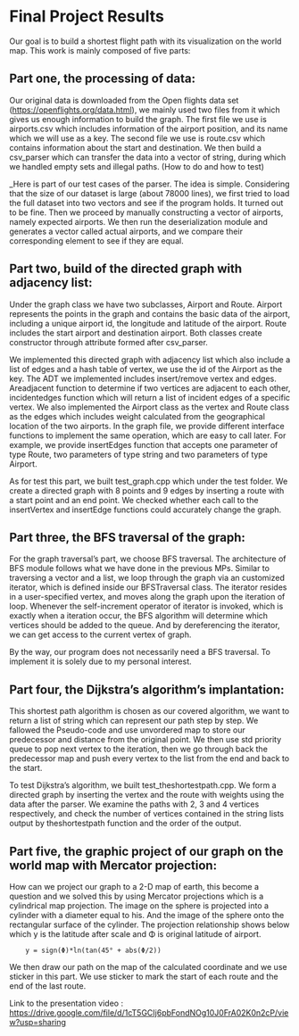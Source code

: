 # Final Project Results

Our goal is to build a shortest flight path with its visualization on the world map. This work is mainly composed of five parts:
## Part one, the processing of data:

Our original data is downloaded from the Open flights data set (https://openflights.org/data.html), we mainly used two files from it which gives us enough information to build the graph. The first file we use is airports.csv which includes information of the airport position, and its name which we will use as a key. The second file we use is route.csv which contains information about the start and destination. We then build a csv_parser which can transfer the data into a vector of string, during which we handled empty sets and illegal paths. (How to do and how to test)

_Here is part of our test cases of the parser. The idea is simple. Considering that the size of our dataset is large (about 78000 lines), we first tried to load the full dataset into two vectors and see if the program holds. It turned out to be fine. Then we proceed by manually constructing a vector of airports, namely expected airports. We then run the deserialization module and generates a vector called actual airports, and we compare their corresponding element to see if they are equal.

## Part two, build of the directed graph with adjacency list:

Under the graph class we have two subclasses, Airport and Route. Airport represents the points in the graph and contains the basic data of the airport, including a unique airport id, the longitude and latitude of the airport. Route includes the start airport and destination airport. Both classes create constructor through attribute formed after csv_parser.

We implemented this directed graph with adjacency list which also include a list of edges and a hash table of vertex, we use the id of the Airport as the key. The ADT we implemented includes insert/remove vertex and edges. Areadjacent function to determine if two vertices are adjacent to each other, incidentedges function which will return a list of incident edges of a specific vertex. We also implemented the Airport class as the vertex and Route class as the edges which includes weight calculated from the geographical location of the two airports. In the graph file, we provide different interface functions to implement the same operation, which are easy to call later. For example, we provide insertEdges function that accepts one parameter of type Route, two parameters of type string and two parameters of type Airport.

As for test this part, we built test_graph.cpp which under the test folder. We create a directed graph with 8 points and 9 edges by inserting a route with a start point and an end point. We checked whether each call to the insertVertex and insertEdge functions could accurately change the graph.


## Part three, the BFS traversal of the graph:

For the graph traversal’s part, we choose BFS traversal.
The architecture of BFS module follows what we have done in the previous MPs. Similar to traversing a vector and a list, we loop through the graph via an customized iterator, which is defined inside our BFSTraversal class. The iterator resides in a user-specified vertex, and moves along the graph upon the iteration of loop. Whenever the self-increment operator of iterator is invoked, which is exactly when a iteration occur, the BFS algorithm will determine which vertices should be added to the queue. And by dereferencing the iterator, we can get access to the current vertex of graph.

By the way, our program does not necessarily need a BFS traversal. To implement it is solely due to my personal interest.

## Part four, the Dijkstra’s algorithm’s implantation:

This shortest path algorithm is chosen as our covered algorithm, we want to return a list of string which can represent our path step by step. We fallowed the Pseudo-code and use unvordered map to store our predecessor and distance from the original point. We then use std priority queue to pop next vertex to the iteration, then we go through back the predecessor map and push every vertex to the list from the end and back to the start.

To test Dijkstra’s algorithm, we built test_theshortestpath.cpp. We form a directed graph by inserting the vertex and the route with weights using the data after the parser. We examine the paths with 2, 3 and 4 vertices respectively, and check the number of vertices contained in the string lists output by theshortestpath function and the order of the output.

## Part five, the graphic project of our graph on the world map with Mercator projection:

How can we project our graph to a 2-D map of earth, this become a question and we solved this by using Mercator projections which is a cylindrical map projection. The image on the sphere is projected into a cylinder with a diameter equal to his. And the image of the sphere onto the rectangular surface of the cylinder. The projection relationship shows below which y is the latitude after scale and Φ is original latitude of airport.

        y = sign(Φ)*ln(tan(45° + abs(Φ/2))

We then draw our path on the map of the calculated coordinate and we use sticker in this part. We use sticker to mark the start of each route and the end of the last route.

Link to the presentation video : https://drive.google.com/file/d/1cT5GCIj6pbFondNOg10J0FrA02K0n2cP/view?usp=sharing